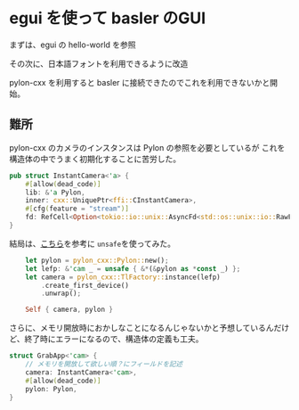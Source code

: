 # egui を使って basler のGUI

まずは、egui の hello-world を参照

その次に、日本語フォントを利用できるように改造

pylon-cxx を利用すると basler に接続できたのでこれを利用できないかと開始。

## 難所
pylon-cxx のカメラのインスタンスは Pylon の参照を必要としているが
これを構造体の中でうまく初期化することに苦労した。

```Rust
pub struct InstantCamera<'a> {
    #[allow(dead_code)]
    lib: &'a Pylon,
    inner: cxx::UniquePtr<ffi::CInstantCamera>,
    #[cfg(feature = "stream")]
    fd: RefCell<Option<tokio::io::unix::AsyncFd<std::os::unix::io::RawFd>>>,
}
```

結局は、[こちら](https://medium.com/@reduls/refers-other-field-in-the-same-struct-in-rust-777bb2075b8c)を参考に `unsafe`を使ってみた。

```Rust
    let pylon = pylon_cxx::Pylon::new();
    let lefp: &'cam _ = unsafe { &*(&pylon as *const _) };
    let camera = pylon_cxx::TlFactory::instance(lefp)
        .create_first_device()
        .unwrap();

    Self { camera, pylon }
```

さらに、メモリ開放時におかしなことになるんじゃないかと予想しているんだけど、終了時にエラーになるので、構造体の定義も工夫。

```Rust
struct GrabApp<'cam> {
    // メモリを開放して欲しい順？にフィールドを記述
    camera: InstantCamera<'cam>,
    #[allow(dead_code)]
    pylon: Pylon,
}
```